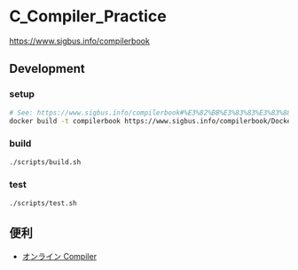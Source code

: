 # C_Compiler_Practice
https://www.sigbus.info/compilerbook

## Development

### setup
```sh
# See: https://www.sigbus.info/compilerbook#%E3%82%BB%E3%83%83%E3%83%88%E3%82%A2%E3%83%83%E3%83%97%E6%89%8B%E9%A0%86
docker build -t compilerbook https://www.sigbus.info/compilerbook/Dockerfile
```

### build
```sh
./scripts/build.sh
```

### test
```sh
./scripts/test.sh
```

## 便利
* [オンライン Compiler](https://godbolt.org/z/RyNqgE)
